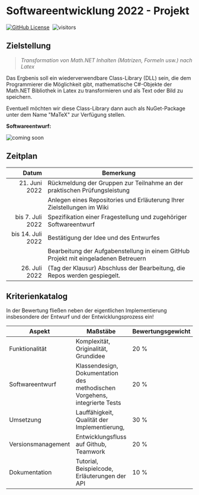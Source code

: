 # Softwareentwicklung 2022 - Projekt

[![GitHub License](https://img.shields.io/badge/license-MIT-green)](LICENSE)&nbsp;
![visitors](https://visitor-badge.laobi.icu/badge?page_id=Ifi-Softwareentwicklung-SoSe2022/SWE22_Projekt/devlop)&nbsp;
<!-- [![Nuget Package](https://img.shields.io/nuget/v/matex)](https://www.nuget.org/packages/matex)&nbsp; -->
<!-- ![Nuget Downloads](https://img.shields.io/nuget/dt/matex)&nbsp; -->

## Zielstellung

>*Transformation von Math.NET Inhalten (Matrizen, Formeln usw.) nach Latex*

Das Ergbenis soll ein wiederverwendbare Class-Library (DLL) sein, die dem Programmierer die Möglichkeit gibt, mathematische C#-Objekte der Math.NET Bibliothek in Latex zu transformieren und als Text oder Bild zu speichern.

Eventuell möchten wir diese Class-Library dann auch als NuGet-Package unter dem Name "MaTeX" zur Verfügung stellen.

**Softwareentwurf:**

![*coming soon*](img/entwurf.png)

## Zeitplan

|             Datum | Bemerkung                                                                           |
| -----------------:| ----------------------------------------------------------------------------------- |
|     21. Juni 2022 | Rückmeldung der Gruppen zur Teilnahme an der praktischen Prüfungsleistung           |
|                   | Anlegen eines Repositories und Erläuterung Ihrer Zielstellungen im Wiki             |                   |                   |                                                                                     |
|  bis 7. Juli 2022 | Spezifikation einer Fragestellung und zugehöriger Softwareentwurf                   |
| bis 14. Juli 2022 | Bestätigung der Idee und des Entwurfes                                              |
|                   | Bearbeitung der Aufgabenstellung in einem GitHub Projekt mit eingeladenen Betreuern |
|     26. Juli 2022 | (Tag der Klausur) Abschluss der Bearbeitung, die Repos werden gespiegelt.           | 

## Kriterienkatalog

In der Bewertung fließen neben der eigentlichen Implementierung insbesondere der Entwurf und der Entwicklungsprozess ein!

| Aspekt             | Maßstäbe                                                                   | Bewertungsgewicht |
| ------------------ | -------------------------------------------------------------------------- | ----------------- |
| Funktionalität     | Komplexität, Originalität, Grundidee                                       | 20 %              |
| Softwareentwurf    | Klassendesign, Dokumentation des methodischen Vorgehens, integrierte Tests | 20 %              |
| Umsetzung          | Lauffähigkeit, Qualität der Implementierung,                               | 30 %              |
| Versionsmanagement | Entwicklungsfluss auf Github, Teamwork                                     | 20 %              |
| Dokumentation      | Tutorial, Beispielcode, Erläuterungen der API                              | 10 %              |
